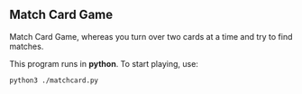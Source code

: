 ## Match Card Game

Match Card Game, whereas you turn over two cards at a time and try to find matches.

This program runs in <b>python</b>. To start playing, use:

`python3 ./matchcard.py`
